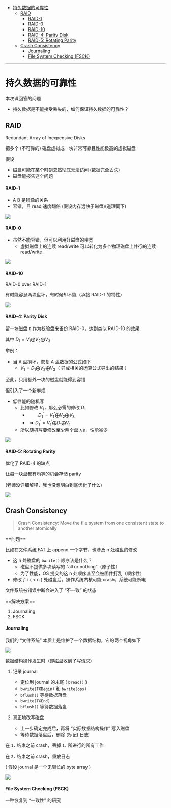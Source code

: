 - [持久数据的可靠性](#持久数据的可靠性)
  - [RAID](#raid)
      - [RAID-1](#raid-1)
      - [RAID-0](#raid-0)
      - [RAID-10](#raid-10)
      - [RAID-4: Parity Disk](#raid-4-parity-disk)
      - [RAID-5: Rotating Parity](#raid-5-rotating-parity)
  - [Crash Consistency](#crash-consistency)
      - [Journaling](#journaling)
      - [File System Checking (FSCK)](#file-system-checking-fsck)

---

# 持久数据的可靠性

本次课回答的问题

- 持久数据是不能接受丢失的，如何保证持久数据的可靠性？

## RAID

Redundant Array of Inexpensive Disks

把多个 (不可靠的) 磁盘虚拟成一块非常可靠且性能极高的虚拟磁盘

假设

- 磁盘可能在某个时刻忽然彻底无法访问 (数据完全丢失)
- 磁盘能报告这个问题

#### RAID-1

- A B 是镜像的关系
- 容错，且 read 速度翻倍 (假设内存远快于磁盘)(道理同下)

![](image/2023-10-27-13-33-44.png)

#### RAID-0

- 虽然不能容错，但可以利用好磁盘的带宽
  - 虚拟磁盘上的连续 read/write 可以转化为多个物理磁盘上并行的连续 read/write 

![](image/2023-10-27-13-36-02.png)

#### RAID-10

RAID-0 over RAID-1

有时能容忍两块盘坏，有时候却不能（承接 RAID-1 的特性）

![](image/2023-10-27-13-40-11.png)

#### RAID-4: Parity Disk

留一块磁盘 `D` 作为校验盘来备份 RAID-0，达到类似 RAID-10 的效果

其中 $D_1=V_1 \bigoplus V_2 \bigoplus V_3$

举例：

- 当 A 盘损坏，恢复 A 盘数据的公式如下
  - $V_1=D_1 \bigoplus V_2 \bigoplus V_3$（ 异或相关的运算公式导出的结果 ）

至此，只用额外一块的磁盘就能得到容错

但引入了一个新麻烦

- 低性能的随机写
  - 比如修改 $V_1$，那么必需的修改 $D_1$
    - $\qquad D_1^{'}=V_1^{'} \bigoplus V_2 \bigoplus V_3$
    - $\Longrightarrow D_1^{'}=V_1^{'} \bigoplus D_1 \bigoplus V_1$
  - 所以随机写要修改至少两个盘 `A` `D`，性能减少

![](image/2023-10-27-13-58-21.png)

#### RAID-5: Rotating Parity

优化了 RAID-4 的缺点

让每一块盘都有均等的机会存储 parity

(老师没详细解释，我也没想明白到底优化了什么)

![](image/2023-10-27-14-21-56.png)

## Crash Consistency

> Crash Consistency: Move the file system from one consistent state to another atomically 

==问题==

比如在文件系统 FAT 上 append 一个字节，也涉及 n 处磁盘的修改

- 这 n 处磁盘的 `bwrite()` 顺序该是什么？
  - 磁盘不提供多块读写的 “all or nothing”（原子性）
  - 为了性能，OS 提交的这 n 处顺序甚至会被固件打乱（顺序性）
- 修改了 i ( < n ) 处磁盘后，操作系统内核可能 crash，系统可能断电

文件系统被错误中断会进入了 “不一致” 的状态

==解决方案==

1. Journaling
2. FSCK

#### Journaling

我们的 “文件系统” 本质上是维护了一个数据结构，它的两个视角如下

![](image/2023-10-27-22-25-53.png)

数据结构操作发生时（即磁盘收到了写请求）

1. 记录 journal
   - 定位到 journal 的末尾 ( `bread()` )
   - `bwrite(TXBegin)` 和 `bwrite(ops)`
   - `bflush()` 等待数据落盘
   - `bwrite(TXEnd)`
   - `bflush()` 等待数据落盘

2. 真正地改写磁盘
   - 上一步确定完成后，再将 “实际数据结构操作” 写入磁盘
   - 等待数据落盘后，删除 (标记) 日志

在 `1.` 结束之前 crash，丢掉 `1.` 所进行的所有工作

在 `2.` 结束之前 crash，重放日志

( 假设 journal 是一个无限长的 byte array )

![](image/2023-10-27-22-37-50.png)

#### File System Checking (FSCK)

一种恢复到 “一致性” 的研究